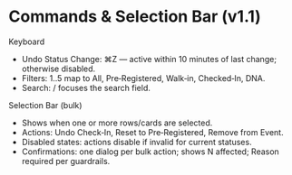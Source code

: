 # Commands & Selection Bar (v1.1)

Keyboard
- Undo Status Change: ⌘Z — active within 10 minutes of last change; otherwise disabled.
- Filters: 1..5 map to All, Pre‑Registered, Walk‑in, Checked‑In, DNA.
- Search: / focuses the search field.

Selection Bar (bulk)
- Shows when one or more rows/cards are selected.
- Actions: Undo Check‑In, Reset to Pre‑Registered, Remove from Event.
- Disabled states: actions disable if invalid for current statuses.
- Confirmations: one dialog per bulk action; shows N affected; Reason required per guardrails.

